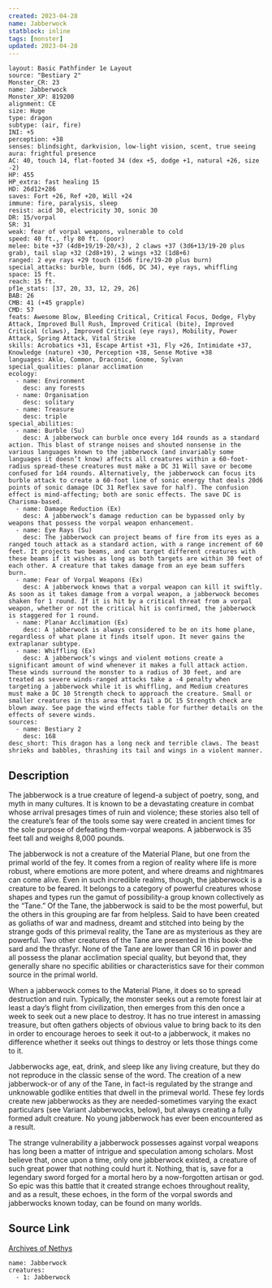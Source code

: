 ```yaml
---
created: 2023-04-28
name: Jabberwock
statblock: inline
tags: [monster]
updated: 2023-04-28
---
```

```statblock
layout: Basic Pathfinder 1e Layout
source: "Bestiary 2"
Monster_CR: 23
name: Jabberwock
Monster_XP: 819200
alignment: CE
size: Huge
type: dragon
subtype: (air, fire)
INI: +5
perception: +38
senses: blindsight, darkvision, low-light vision, scent, true seeing
aura: frightful presence
AC: 40, touch 14, flat-footed 34 (dex +5, dodge +1, natural +26, size -2)
HP: 455
HP_extra: fast healing 15
HD: 26d12+286
saves: Fort +26, Ref +20, Will +24
immune: fire, paralysis, sleep
resist: acid 30, electricity 30, sonic 30
DR: 15/vorpal
SR: 31
weak: fear of vorpal weapons, vulnerable to cold
speed: 40 ft., fly 80 ft. (poor)
melee: bite +37 (4d8+19/19-20/×3), 2 claws +37 (3d6+13/19-20 plus grab), tail slap +32 (2d8+19), 2 wings +32 (1d8+6)
ranged: 2 eye rays +29 touch (15d6 fire/19-20 plus burn)
special_attacks: burble, burn (6d6, DC 34), eye rays, whiffling
space: 15 ft.
reach: 15 ft.
pf1e_stats: [37, 20, 33, 12, 29, 26]
BAB: 26
CMB: 41 (+45 grapple)
CMD: 57
feats: Awesome Blow, Bleeding Critical, Critical Focus, Dodge, Flyby Attack, Improved Bull Rush, Improved Critical (bite), Improved Critical (claws), Improved Critical (eye rays), Mobility, Power Attack, Spring Attack, Vital Strike
skills: Acrobatics +31, Escape Artist +31, Fly +26, Intimidate +37, Knowledge (nature) +30, Perception +38, Sense Motive +38
languages: Aklo, Common, Draconic, Gnome, Sylvan
special_qualities: planar acclimation
ecology:
  - name: Environment
    desc: any forests
  - name: Organisation
    desc: solitary
  - name: Treasure
    desc: triple
special_abilities:
  - name: Burble (Su)
    desc: A jabberwock can burble once every 1d4 rounds as a standard action. This blast of strange noises and shouted nonsense in the various languages known to the jabberwock (and invariably some languages it doesn’t know) affects all creatures within a 60-foot-radius spread-these creatures must make a DC 31 Will save or become confused for 1d4 rounds. Alternatively, the jabberwock can focus its burble attack to create a 60-foot line of sonic energy that deals 20d6 points of sonic damage (DC 31 Reflex save for half). The confusion effect is mind-affecting; both are sonic effects. The save DC is Charisma-based.
  - name: Damage Reduction (Ex)
    desc: A jabberwock’s damage reduction can be bypassed only by weapons that possess the vorpal weapon enhancement.
  - name: Eye Rays (Su)
    desc: The jabberwock can project beams of fire from its eyes as a ranged touch attack as a standard action, with a range increment of 60 feet. It projects two beams, and can target different creatures with these beams if it wishes as long as both targets are within 30 feet of each other. A creature that takes damage from an eye beam suffers burn.
  - name: Fear of Vorpal Weapons (Ex)
    desc: A jabberwock knows that a vorpal weapon can kill it swiftly. As soon as it takes damage from a vorpal weapon, a jabberwock becomes shaken for 1 round. If it is hit by a critical threat from a vorpal weapon, whether or not the critical hit is confirmed, the jabberwock is staggered for 1 round.
  - name: Planar Acclimation (Ex)
    desc: A jabberwock is always considered to be on its home plane, regardless of what plane it finds itself upon. It never gains the extraplanar subtype.
  - name: Whiffling (Ex)
    desc: A jabberwock’s wings and violent motions create a significant amount of wind whenever it makes a full attack action. These winds surround the monster to a radius of 30 feet, and are treated as severe winds-ranged attacks take a -4 penalty when targeting a jabberwock while it is whiffling, and Medium creatures must make a DC 10 Strength check to approach the creature. Small or smaller creatures in this area that fail a DC 15 Strength check are blown away. See page the wind effects table for further details on the effects of severe winds.
sources:
  - name: Bestiary 2
    desc: 168
desc_short: This dragon has a long neck and terrible claws. The beast shrieks and babbles, thrashing its tail and wings in a violent manner.
```
## Description
The jabberwock is a true creature of legend-a subject of poetry, song, and myth in many cultures. It is known to be a devastating creature in combat whose arrival presages times of ruin and violence; these stories also tell of the creature’s fear of the tools some say were created in ancient times for the sole purpose of defeating them-vorpal weapons. A jabberwock is 35 feet tall and weighs 8,000 pounds.

The jabberwock is not a creature of the Material Plane, but one from the primal world of the fey. It comes from a region of reality where life is more robust, where emotions are more potent, and where dreams and nightmares can come alive. Even in such incredible realms, though, the jabberwock is a creature to be feared. It belongs to a category of powerful creatures whose shapes and types run the gamut of possibility-a group known collectively as the “Tane.” Of the Tane, the jabberwock is said to be the most powerful, but the others in this grouping are far from helpless. Said to have been created as goliaths of war and madness, dreamt and stitched into being by the strange gods of this primeval reality, the Tane are as mysterious as they are powerful. Two other creatures of the Tane are presented in this book-the sard and the thrasfyr. None of the Tane are lower than CR 16 in power and all possess the planar acclimation special quality, but beyond that, they generally share no specific abilities or characteristics save for their common source in the primal world.

When a jabberwock comes to the Material Plane, it does so to spread destruction and ruin. Typically, the monster seeks out a remote forest lair at least a day’s flight from civilization, then emerges from this den once a week to seek out a new place to destroy. It has no true interest in amassing treasure, but often gathers objects of obvious value to bring back to its den in order to encourage heroes to seek it out-to a jabberwock, it makes no difference whether it seeks out things to destroy or lets those things come to it.

Jabberwocks age, eat, drink, and sleep like any living creature, but they do not reproduce in the classic sense of the word. The creation of a new jabberwock-or of any of the Tane, in fact-is regulated by the strange and unknowable godlike entities that dwell in the primeval world. These fey lords create new jabberwocks as they are needed-sometimes varying the exact particulars (see Variant Jabberwocks, below), but always creating a fully formed adult creature. No young jabberwock has ever been encountered as a result.

The strange vulnerability a jabberwock possesses against vorpal weapons has long been a matter of intrigue and speculation among scholars. Most believe that, once upon a time, only one jabberwock existed, a creature of such great power that nothing could hurt it. Nothing, that is, save for a legendary sword forged for a mortal hero by a now-forgotten artisan or god. So epic was this battle that it created strange echoes throughout reality, and as a result, these echoes, in the form of the vorpal swords and jabberwocks known today, can be found on many worlds.
## Source Link
[Archives of Nethys](https://aonprd.com/MonsterDisplay.aspx?ItemName=Jabberwock)
```encounter-table
name: Jabberwock
creatures:
  - 1: Jabberwock
```
